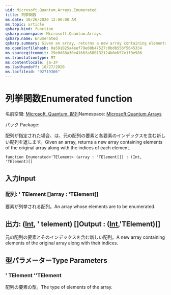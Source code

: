 ```yaml
---
uid: Microsoft.Quantum.Arrays.Enumerated
title: 列挙関数
ms.date: 10/26/2020 12:00:00 AM
ms.topic: article
qsharp.kind: function
qsharp.namespace: Microsoft.Quantum.Arrays
qsharp.name: Enumerated
qsharp.summary: Given an array, returns a new array containing elements of the original array along with the indices of each element.
ms.openlocfilehash: 0a591025a4eef79e08b47527c0bdb556f5645334
ms.sourcegitcommit: 29e0d88a30e4166fa580132124b0eb57e1f0e986
ms.translationtype: MT
ms.contentlocale: ja-JP
ms.lasthandoff: 10/27/2020
ms.locfileid: "92719306"
---
```

# <a name="enumerated-function"></a><span data-ttu-id="34738-102">列挙関数</span><span class="sxs-lookup"><span data-stu-id="34738-102">Enumerated function</span></span>

<span data-ttu-id="34738-103">名前空間: [Microsoft. Quantum. 配列](xref:Microsoft.Quantum.Arrays)</span><span class="sxs-lookup"><span data-stu-id="34738-103">Namespace: [Microsoft.Quantum.Arrays](xref:Microsoft.Quantum.Arrays)</span></span>

<span data-ttu-id="34738-104">パック [](https://nuget.org/packages/)</span><span class="sxs-lookup"><span data-stu-id="34738-104">Package: [](https://nuget.org/packages/)</span></span>


<span data-ttu-id="34738-105">配列が指定された場合、は、元の配列の要素と各要素のインデックスを含む新しい配列を返します。</span><span class="sxs-lookup"><span data-stu-id="34738-105">Given an array, returns a new array containing elements of the original array along with the indices of each element.</span></span>

```qsharp
function Enumerated<'TElement> (array : 'TElement[]) : (Int, 'TElement)[]
```


## <a name="input"></a><span data-ttu-id="34738-106">入力</span><span class="sxs-lookup"><span data-stu-id="34738-106">Input</span></span>

### <a name="array--telement"></a><span data-ttu-id="34738-107">配列: ' TElement []</span><span class="sxs-lookup"><span data-stu-id="34738-107">array : 'TElement[]</span></span>

<span data-ttu-id="34738-108">要素が列挙される配列。</span><span class="sxs-lookup"><span data-stu-id="34738-108">An array whose elements are to be enumerated.</span></span>



## <a name="output--inttelement"></a><span data-ttu-id="34738-109">出力: ([Int](xref:microsoft.quantum.lang-ref.int), ' telement) []</span><span class="sxs-lookup"><span data-stu-id="34738-109">Output : ([Int](xref:microsoft.quantum.lang-ref.int),'TElement)[]</span></span>

<span data-ttu-id="34738-110">元の配列の要素とそのインデックスを含む新しい配列。</span><span class="sxs-lookup"><span data-stu-id="34738-110">A new array containing elements of the original array along with their indices.</span></span>

## <a name="type-parameters"></a><span data-ttu-id="34738-111">型パラメーター</span><span class="sxs-lookup"><span data-stu-id="34738-111">Type Parameters</span></span>

### <a name="telement"></a><span data-ttu-id="34738-112">' TElement '</span><span class="sxs-lookup"><span data-stu-id="34738-112">'TElement</span></span>

<span data-ttu-id="34738-113">配列の要素の型。</span><span class="sxs-lookup"><span data-stu-id="34738-113">The type of elements of the array.</span></span>